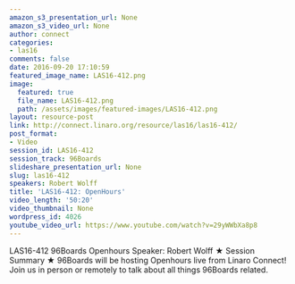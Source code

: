 ```yaml
---
amazon_s3_presentation_url: None
amazon_s3_video_url: None
author: connect
categories:
- las16
comments: false
date: 2016-09-20 17:10:59
featured_image_name: LAS16-412.png
image:
  featured: true
  file_name: LAS16-412.png
  path: /assets/images/featured-images/LAS16-412.png
layout: resource-post
link: http://connect.linaro.org/resource/las16/las16-412/
post_format:
- Video
session_id: LAS16-412
session_track: 96Boards
slideshare_presentation_url: None
slug: las16-412
speakers: Robert Wolff
title: 'LAS16-412: OpenHours'
video_length: '50:20'
video_thumbnail: None
wordpress_id: 4026
youtube_video_url: https://www.youtube.com/watch?v=29yWWbXa8p8
---
```


LAS16-412 96Boards Openhours
Speaker: Robert Wolff
★ Session Summary ★
96Boards will be hosting Openhours live from Linaro Connect! Join us in person or remotely to talk about all things 96Boards related.